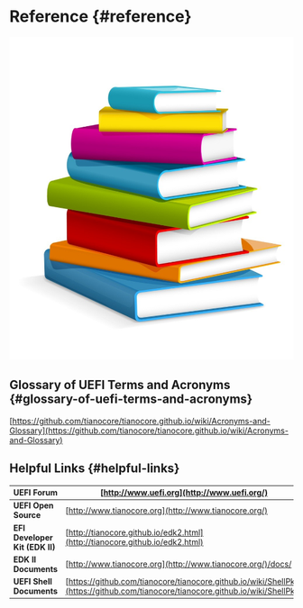 <!--- @file
 file

Copyright (c) 2018, Intel Corporation. All rights reserved.<BR>

Redistribution and use in source (original document form) and 'compiled'
forms (converted to PDF, epub, HTML and other formats) with or without
modification, are permitted provided that the following conditions are met:

1) Redistributions of source code (original document form) must retain the
above copyright notice, this list of conditions and the following
disclaimer as the first lines of this file unmodified.

2) Redistributions in compiled form (transformed to other DTDs, converted to
PDF, epub, HTML and other formats) must reproduce the above copyright
notice, this list of conditions and the following disclaimer in the
documentation and/or other materials provided with the distribution.

THIS DOCUMENTATION IS PROVIDED BY TIANOCORE PROJECT "AS IS" AND ANY EXPRESS OR
IMPLIED WARRANTIES, INCLUDING, BUT NOT LIMITED TO, THE IMPLIED WARRANTIES OF
MERCHANTABILITY AND FITNESS FOR A PARTICULAR PURPOSE ARE DISCLAIMED. IN NO
EVENT SHALL TIANOCORE PROJECT BE LIABLE FOR ANY DIRECT, INDIRECT, INCIDENTAL,
SPECIAL, EXEMPLARY, OR CONSEQUENTIAL DAMAGES (INCLUDING, BUT NOT LIMITED TO,
PROCUREMENT OF SUBSTITUTE GOODS OR SERVICES; LOSS OF USE, DATA, OR PROFITS;
OR BUSINESS INTERRUPTION) HOWEVER CAUSED AND ON ANY THEORY OF LIABILITY,
WHETHER IN CONTRACT, STRICT LIABILITY, OR TORT (INCLUDING NEGLIGENCE OR
OTHERWISE) ARISING IN ANY WAY OUT OF THE USE OF THIS DOCUMENTATION, EVEN IF
ADVISED OF THE POSSIBILITY OF SUCH DAMAGE.

-->
# Reference {#reference}

![](/media/reference_pic.jpg)


## Glossary of UEFI Terms and Acronyms {#glossary-of-uefi-terms-and-acronyms}

[https://github.com/tianocore/tianocore.github.io/wiki/Acronyms-and-Glossary](https://github.com/tianocore/tianocore.github.io/wiki/Acronyms-and-Glossary)

## Helpful Links {#helpful-links}

| **UEFI Forum** | [http://www.uefi.org](http://www.uefi.org/) |
| --- | --- |
| **UEFI Open Source** | [http://www.tianocore.org](http://www.tianocore.org/) |
| **EFI Developer Kit (EDK II)** | [http://tianocore.github.io/edk2.html](http://tianocore.github.io/edk2.html) |
| **EDK II Documents** | [http://www.tianocore.org](http://www.tianocore.org/)/docs/ |
| **UEFI Shell Documents** | [https://github.com/tianocore/tianocore.github.io/wiki/ShellPkg](https://github.com/tianocore/tianocore.github.io/wiki/ShellPkg) |